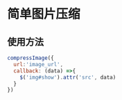 # 简单图片压缩

## 使用方法

```js
compressImage({
  url:'image_url',
  callback: (data) =>{
    $('img#show').attr('src', data)
  }
})
```
